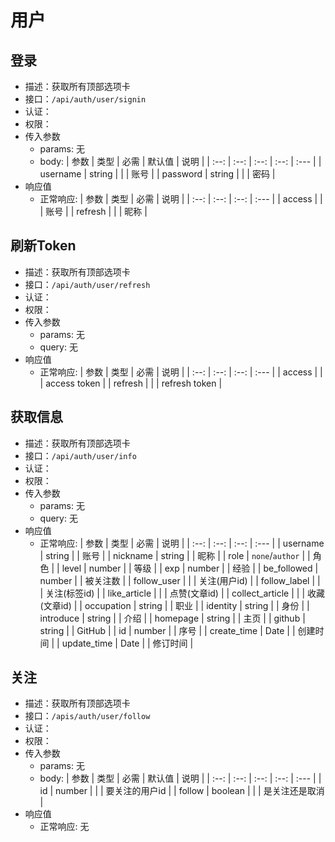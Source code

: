 # 用户

## 登录 <Badge type="info" text="POST" /> <Badge type="warning" text="开发中" />

- 描述：获取所有顶部选项卡
- 接口：`/api/auth/user/signin`
- 认证：<Badge type="tip" text="x" />
- 权限：<Badge type="tip" text="none" />
- 传入参数
  - params: 无
  - body:
    | 参数 | 类型 | 必需 | 默认值 | 说明 |
    | :--: | :--: | :--: | :--: | :--- |
    | username | string | <Badge type="tip" text="√" /> |  | 账号 |
    | password | string | <Badge type="tip" text="√" /> |  | 密码 |
- 响应值
  - 正常响应<Badge type="tip" text="0" />:
    | 参数 | 类型 | 必需 | 说明 |
    | :--: | :--: | :--: | :--- |
    | access | <MTypesToken /> | <Badge type="tip" text="√" /> | 账号 |
    | refresh | <MTypesToken /> | <Badge type="tip" text="√" /> | 昵称 |

## 刷新Token <Badge type="info" text="GET" /> <Badge type="warning" text="开发中" />

- 描述：获取所有顶部选项卡
- 接口：`/api/auth/user/refresh`
- 认证：<Badge type="tip" text="x" />
- 权限：<Badge type="tip" text="none" />
- 传入参数
  - params: 无
  - query: 无
- 响应值
  - 正常响应<Badge type="tip" text="0" />:
    | 参数 | 类型 | 必需 | 说明 |
    | :--: | :--: | :--: | :--- |
    | access | <MTypesToken /> | <Badge type="tip" text="√" /> | access token |
    | refresh | <MTypesToken /> | <Badge type="tip" text="√" /> | refresh token |

## 获取信息 <Badge type="info" text="GET" /> <Badge type="warning" text="开发中" />

- 描述：获取所有顶部选项卡
- 接口：`/api/auth/user/info`
- 认证：<Badge type="danger" text="√" />
- 权限：<Badge type="tip" text="none" />
- 传入参数
  - params: 无
  - query: 无
- 响应值
  - 正常响应<Badge type="tip" text="0" />:
    | 参数 | 类型 | 必需 | 说明 |
    | :--: | :--: | :--: | :--- |
    | username | string | <Badge type="tip" text="√" /> | 账号 |
    | nickname | string | <Badge type="tip" text="√" /> | 昵称 |
    | role | `none`/`author` | <Badge type="tip" text="√" /> | 角色 |
    | level | number | <Badge type="tip" text="√" /> | 等级 |
    | exp | number | <Badge type="tip" text="√" /> | 经验 |
    | be_followed | number | <Badge type="tip" text="√" /> | 被关注数 |
    | follow_user | <MTYPERecordTime /> | <Badge type="tip" text="√" /> | 关注(用户id) |
    | follow_label | <MTYPERecordTime /> | <Badge type="tip" text="√" /> | 关注(标签id) |
    | like_article | <MTYPERecordTime /> | <Badge type="tip" text="√" /> | 点赞(文章id) |
    | collect_article | <MTYPERecordTime /> | <Badge type="tip" text="√" /> | 收藏(文章id) |
    | occupation | string | <Badge type="danger" text="x" /> | 职业 |
    | identity | string | <Badge type="danger" text="x" /> | 身份 |
    | introduce | string | <Badge type="danger" text="x" /> | 介绍 |
    | homepage | string | <Badge type="danger" text="x" /> | 主页 |
    | github | string | <Badge type="danger" text="x" /> | GitHub |
    | id | number | <Badge type="tip" text="√" /> | 序号 |
    | create_time | Date | <Badge type="tip" text="√" /> | 创建时间 |
    | update_time | Date | <Badge type="tip" text="√" /> | 修订时间 |

## 关注 <Badge type="info" text="POST" /> <Badge type="warning" text="开发中" />

- 描述：获取所有顶部选项卡
- 接口：`/apis/auth/user/follow`
- 认证：<Badge type="danger" text="√" />
- 权限：<Badge type="tip" text="none" />
- 传入参数
  - params: 无
  - body:
    | 参数 | 类型 | 必需 | 默认值 | 说明 |
    | :--: | :--: | :--: | :--: | :--- |
    | id | number | <Badge type="tip" text="√" /> |  | 要关注的用户id |
    | follow | boolean | <Badge type="tip" text="√" /> |  | 是关注还是取消 |
- 响应值
  - 正常响应<Badge type="tip" text="0" />: 无
